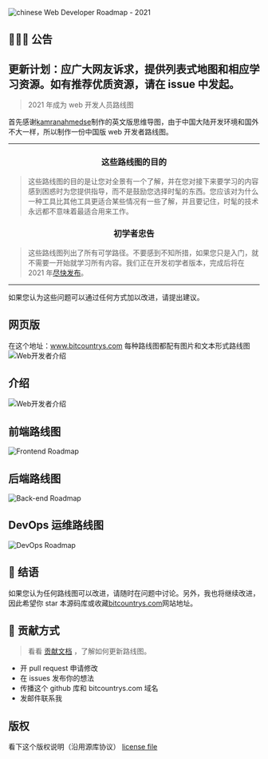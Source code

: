 ![chinese Web Developer Roadmap - 2021](./img/title.png)

## 📢📢📢 公告

## 更新计划：应广大网友诉求，提供列表式地图和相应学习资源。如有推荐优质资源，请在 issue 中发起。

> 2021 年成为 web 开发人员路线图

<!--
[![](https://img.shields.io/badge/-Roadmaps%20-0a0a0a.svg?style=flat&colorA=0a0a0a)](http://roadmap.sh)
[![](https://img.shields.io/badge/-Guides-0a0a0a.svg?style=flat&colorA=0a0a0a)](http://roadmap.sh/guides)
[![](https://img.shields.io/badge/-Translations-0a0a0a.svg?style=flat&colorA=0a0a0a)](./translations)
[![](https://img.shields.io/badge/%E2%9D%A4-YouTube%20Channel-0a0a0a.svg?style=flat&colorA=0a0a0a)](https://www.youtube.com/channel/UCA0H2KIWgWTwpTFjSxp0now?sub_confirmation=1)
-->

首先感谢<a href="https://github.com/kamranahmedse">kamranahmedse</a>制作的英文版思维导图，由于中国大陆开发环境和国外不大一样，所以制作一份中国版 web 开发者路线图。

---

<h3 align="center"><strong>这些路线图的目的</strong></h3>

> 这些路线图的目的是让您对全景有一个了解，并在您对接下来要学习的内容感到困惑时为您提供指导，而不是鼓励您选择时髦的东西。您应该对为什么一种工具比其他工具更适合某些情况有一些了解，并且要记住，时髦的技术永远都不意味着最适合用来工作。

<h3 align="center"><strong>初学者忠告</strong></h3>

> 这些路线图列出了所有可学路径。不要感到不知所措，如果您只是入门，就不需要一开始就学习所有内容。我们正在开发初学者版本，完成后将在 2021 年<a href="http://www.bitcountrys.com">尽快发布</a>。

---

如果您认为这些问题可以通过任何方式加以改进，请提出建议。

## 网页版

在这个地址：www.bitcountrys.com
每种路线图都配有图片和文本形式路线图
![Web开发者介绍](./img/res.jpg?v=2021)

## 介绍

![Web开发者介绍](./img/intro.png?v=2021)

## 前端路线图

![Frontend Roadmap](./img/frontend.png?year-2021-2)

## 后端路线图

![Back-end Roadmap](./img/backend.png?year-2021-2)

## DevOps 运维路线图

![DevOps Roadmap](./img/devops.png)

## 🚦 结语

如果您认为任何路线图可以改进，请随时在问题中讨论。另外，我也将继续改进，因此希望你 star 本源码库或收藏<a href="http://www.bitcountrys.com">bitcountrys.com</a>网站地址。

## 🙌 贡献方式

> 看看 [贡献文档](./CONTRIBUTING.md) ，了解如何更新路线图。

- 开 pull request 申请修改
- 在 issues 发布你的想法
- 传播这个 github 库和 bitcountrys.com 域名
- <a target="_blank"
  						href="http://mail.qq.com/cgi-bin/qm_share?t=qm_mailme&email=j_3m__zg_uH7-fb8z_ng9_Lu5uOh7ODi"
  						style="text-decoration:none;" rel="nofollow">发邮件联系我</a>

## 版权

看下这个版权说明（沿用源库协议） [license file](./LICENSE)
